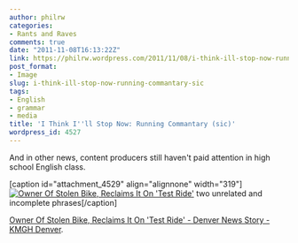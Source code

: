 ```yaml
---
author: philrw
categories:
- Rants and Raves
comments: true
date: "2011-11-08T16:13:22Z"
link: https://philrw.wordpress.com/2011/11/08/i-think-ill-stop-now-running-commantary-sic/
post_format:
- Image
slug: i-think-ill-stop-now-running-commantary-sic
tags:
- English
- grammar
- media
title: 'I Think I''ll Stop Now: Running Commantary (sic)'
wordpress_id: 4527
---
```


And in other news, content producers still haven't paid attention in high school English class.

[caption id="attachment_4529" align="alignnone" width="319"][![Owner Of Stolen Bike, Reclaims It On 'Test Ride'](/images/another-unnecessary-comma.jpg)](/images/another-unnecessary-comma.jpg) two unrelated and incomplete phrases[/caption]

[Owner Of Stolen Bike, Reclaims It On 'Test Ride' - Denver News Story - KMGH Denver](http://www.thedenverchannel.com/news/boulder-woman-steals-stolen-bike-back).
